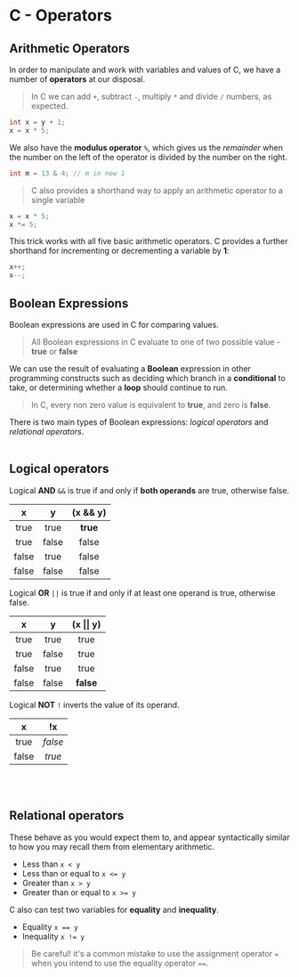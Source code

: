 # C - Operators
## Arithmetic Operators

In order to manipulate and work with variables and values of C, we have a number of **operators** at our disposal.

>In C we can add `+`, subtract `-`, multiply `*` and divide `/` numbers, as expected.

```c
int x = y + 1;
x = x * 5;
```

We also have the **modulus operator** `%`, which gives us the *remainder* when the number on the left of the operator is divided by the number on the right.

```c
int m = 13 & 4; // m in now 1
```

>C also provides a shorthand way to apply an arithmetic operator to a single variable

```c
x = x * 5;
x *= 5;
```

This trick works with all five basic arithmetic operators. C provides a further shorthand for incrementing or decrementing a variable by **1**:

```c
x++;
x--;
```

## Boolean Expressions

Boolean expressions are used in C for comparing values.

> All Boolean expressions in C evaluate to one of two possible value - **true** or **false**

We can use the result of evaluating  a **Boolean** expression in other programming constructs such as deciding which branch in a **conditional** to take, or determining whether a **loop** should continue to run.

> In C, every non zero value is equivalent to **true**, and zero is **false**.

There is two main types of Boolean expressions: *logical operators* and *relational operators*.
<br><br>
## Logical operators
Logical **AND** `&&` is true if and only if **both operands** are true, otherwise false.

|x|y|(x && y)|
|:-:|:-:|:-:|
|true|true|**true**|
|true|false|false|
|false|true|false|
|false|false|false|

Logical **OR** `||` is true if and only if at least one operand is true, otherwise false.

<!-- To prevent text & signs being recognized as markdown, and having its formatting respectively changed (in this case || in the table). Have (\) placed before -->

|x|y|(x \|\|  y)|
|:-:|:-:|:-:|
|true|true|true|
|true|false|true|
|false|true|true|
|false|false|**false**|

Logical **NOT** `!` inverts the value of its operand.

|x|!x|
|:-:|:-:|
|true|*false*|
|false|*true*|
<br><br>
## Relational operators

These behave as you would expect them to, and appear syntactically similar to how you may recall them from elementary arithmetic.

- Less than `x < y`
- Less than or equal to `x <= y`
- Greater than `x > y`
- Greater than or equal to `x >= y`

C also can test two variables for **equality** and **inequality**.

- Equality `x == y`
- Inequality `x != y`

> Be careful! it's a common mistake to use the assignment operator `=` when you intend to use the equality operator `==`.